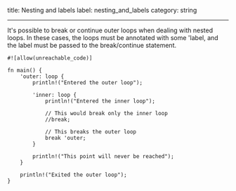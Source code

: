 title: Nesting and labels
label: nesting_and_labels
category: string

---

It's possible to break or continue outer loops when dealing with nested loops. In these cases, the loops must be annotated with some 'label, and the label must be passed to the break/continue statement.

```
#![allow(unreachable_code)]

fn main() {
    'outer: loop {
        println!("Entered the outer loop");

        'inner: loop {
            println!("Entered the inner loop");

            // This would break only the inner loop
            //break;

            // This breaks the outer loop
            break 'outer;
        }

        println!("This point will never be reached");
    }

    println!("Exited the outer loop");
}
```